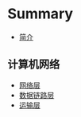 # Summary

* [简介](README.md)

## 计算机网络


* [网络层](计网/网络层.md)
* [数据链路层](计网/数据链路层.md)
* [运输层](计网/运输层.md)